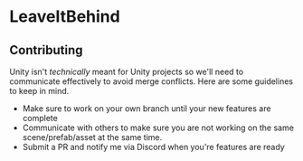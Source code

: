 # LeaveItBehind

## Contributing

Unity isn't *technically* meant for Unity projects so we'll need to communicate effectively to avoid merge conflicts. Here are some guidelines to keep in mind.

- Make sure to work on your own branch until your new features are complete
- Communicate with others to make sure you are not working on the same scene/prefab/asset at the same time.
- Submit a PR and notify me via Discord when you're features are ready

